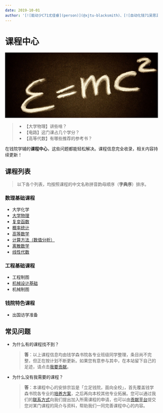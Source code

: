 ```yaml
---
date: 2019-10-01
author: '[![能动少C71尤佳睿](person)](@xjtu-blacksmith)、[![自动化钱71吴思源](person)](@edmundwsy)'
---
```


# 课程中心

![img](/img/course-img.jpg)

> - 【大学物理】讲些啥？
> - 【电路】这门课占几个学分？
> - 【高等代数】有哪些推荐的参考书？

在钱院学辅的**课程中心**，这些问题都能轻松解决。课程信息完全收录，相关内容持续更新！

## 课程列表

<!--- 此页面上内容最好按拼音排序，方便查找 --->

> 以下各个列表，均按照课程的中文名称拼音韵母顺序（**字典序**）排序。

### 数理基础课程

- 大学化学
- [大学物理](university-physics)
- [复变函数](complex-function)
- [概率统计](probability-and-statistics)
- [高等数学](advanced-mathematics)
- [计算方法（数值分析）](numerical-analysis)
- [离散数学](discrete-mathematics)
- [线性代数](linear-algebra)

### 工程基础课程

- 工程制图
- [机械设计基础](mech-design)
- 机械制图

### 钱院特色课程

- 出国访学准备


## 常见问题
- 为什么有的课程找不到？
  > **答**：以上课程信息均由钱学森书院各专业班级同学整理，条目尚不完整，但正在按计划不断更新。如果您有意参与其中，在本站留下自己的足迹，请点击[我要贡献](/contribution)。

- 为什么没有我需要的课程？
  > **答**：本课程中心的安排宗旨是「立足钱院，面向全校」，首先覆盖钱学森书院各专业的[培养方案](/program)，之后再向本校其他专业拓展。您可以通过我们的[联系方式](/about)向我们提出加入所需课程的申请，也可以由[贡献平台](/contribution)提交您对某门课程的简介与资料，帮助我们一同完善课程中心的内容。
